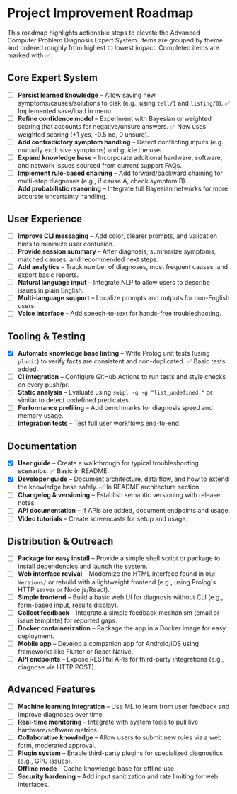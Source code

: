 # Project Improvement Roadmap

This roadmap highlights actionable steps to elevate the Advanced Computer Problem Diagnosis Expert System. Items are grouped by theme and ordered roughly from highest to lowest impact. Completed items are marked with ✅.

## Core Expert System
- [ ] **Persist learned knowledge** – Allow saving new symptoms/causes/solutions to disk (e.g., using `tell/1` and `listing/0`). ✅ Implemented save/load in menu.
- [ ] **Refine confidence model** – Experiment with Bayesian or weighted scoring that accounts for negative/unsure answers. ✅ Now uses weighted scoring (+1 yes, -0.5 no, 0 unsure).
- [ ] **Add contradictory symptom handling** – Detect conflicting inputs (e.g., mutually exclusive symptoms) and guide the user.
- [ ] **Expand knowledge base** – Incorporate additional hardware, software, and network issues sourced from current support FAQs.
- [ ] **Implement rule-based chaining** – Add forward/backward chaining for multi-step diagnoses (e.g., if cause A, check symptom B).
- [ ] **Add probabilistic reasoning** – Integrate full Bayesian networks for more accurate uncertainty handling.

## User Experience
- [ ] **Improve CLI messaging** – Add color, clearer prompts, and validation hints to minimize user confusion.
- [ ] **Provide session summary** – After diagnosis, summarize symptoms, matched causes, and recommended next steps.
- [ ] **Add analytics** – Track number of diagnoses, most frequent causes, and export basic reports.
- [ ] **Natural language input** – Integrate NLP to allow users to describe issues in plain English.
- [ ] **Multi-language support** – Localize prompts and outputs for non-English users.
- [ ] **Voice interface** – Add speech-to-text for hands-free troubleshooting.

## Tooling & Testing
- [x] **Automate knowledge base linting** – Write Prolog unit tests (using `plunit`) to verify facts are consistent and non-duplicated. ✅ Basic tests added.
- [ ] **CI integration** – Configure GitHub Actions to run tests and style checks on every push/pr.
- [ ] **Static analysis** – Evaluate using `swipl -q -g "list_undefined."` or similar to detect undefined predicates.
- [ ] **Performance profiling** – Add benchmarks for diagnosis speed and memory usage.
- [ ] **Integration tests** – Test full user workflows end-to-end.

## Documentation
- [x] **User guide** – Create a walkthrough for typical troubleshooting scenarios. ✅ Basic in README.
- [x] **Developer guide** – Document architecture, data flow, and how to extend the knowledge base safely. ✅ In README architecture section.
- [ ] **Changelog & versioning** – Establish semantic versioning with release notes.
- [ ] **API documentation** – If APIs are added, document endpoints and usage.
- [ ] **Video tutorials** – Create screencasts for setup and usage.

## Distribution & Outreach
- [ ] **Package for easy install** – Provide a simple shell script or package to install dependencies and launch the system.
- [ ] **Web interface revival** – Modernize the HTML interface found in `Old Versions/` or rebuild with a lightweight frontend (e.g., using Prolog's HTTP server or Node.js/React).
- [ ] **Simple frontend** – Build a basic web UI for diagnosis without CLI (e.g., form-based input, results display).
- [ ] **Collect feedback** – Integrate a simple feedback mechanism (email or issue template) for reported gaps.
- [ ] **Docker containerization** – Package the app in a Docker image for easy deployment.
- [ ] **Mobile app** – Develop a companion app for Android/iOS using frameworks like Flutter or React Native.
- [ ] **API endpoints** – Expose RESTful APIs for third-party integrations (e.g., diagnose via HTTP POST).

## Advanced Features
- [ ] **Machine learning integration** – Use ML to learn from user feedback and improve diagnoses over time.
- [ ] **Real-time monitoring** – Integrate with system tools to pull live hardware/software metrics.
- [ ] **Collaborative knowledge** – Allow users to submit new rules via a web form, moderated approval.
- [ ] **Plugin system** – Enable third-party plugins for specialized diagnostics (e.g., GPU issues).
- [ ] **Offline mode** – Cache knowledge base for offline use.
- [ ] **Security hardening** – Add input sanitization and rate limiting for web interfaces.
